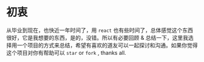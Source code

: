 # 初衷
从毕业到现在，也快近一年时间了，用 `react` 也有些时间了，总体感觉这个东西很好，它是我想要的东西，是的，没错。所以有必要回顾 & 总结一下，这里我选择用一个项目的方式来总结，希望有喜欢的道友可以一起探讨和沟通。如果你觉得这个项目对你有帮助可以  `star` or `fork` , thanks all.


